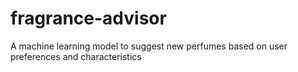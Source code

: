 # fragrance-advisor
A machine learning model to suggest new perfumes based on user preferences and characteristics
